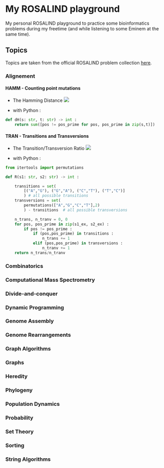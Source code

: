 # My ROSALIND playground 
My personal ROSALIND playground to practice some bioinformatics problems during my freetime (and while listening to some Eminem at the same time).

## Topics

Topics are taken from the official ROSALIND problem collection [here](http://rosalind.info/problems/topics/).

### Alignement

#### HAMM - Counting point mutations

- The Hamming Distance <img src="https://render.githubusercontent.com/render/math?math=d_H(s,t)">

- with Python :
  
```python
def dH(s: str, t: str) -> int : 
    return sum([pos != pos_prime for pos, pos_prime in zip(s,t)])
```

#### TRAN -  Transitions and Transversions

- The Transition/Transversion Ratio <img src="https://render.githubusercontent.com/render/math?math=R(s_1,s_2)">

- with Python :
  
```python
from itertools import permutations

def R(s1: str, s2: str) -> int : 

    transitions = set(
        [("A","G"), ("G","A"), ("C","T"), ("T","C")]
        ) # all possible transitions
    transversions = set(
        permutations(["A","G","C","T"],2)
        ) - transitions  # all possible transversions

    n_trans, n_tranv = 0, 0
    for pos, pos_prime in zip(s1_ex, s2_ex) :
        if pos != pos_prime : 
            if (pos,pos_prime) in transitions :
                n_trans += 1
            elif (pos,pos_prime) in transversions : 
                n_tranv += 1
    return n_trans/n_tranv
```

### Combinatorics

### Computational Mass Spectrometry

### Divide-and-conquer

### Dynamic Programming

### Genome Assembly

### Genome Rearrangements

### Graph Algorithms

### Graphs

### Heredity

### Phylogeny

### Population Dynamics

### Probability 

### Set Theory

### Sorting

### String Algorithms

